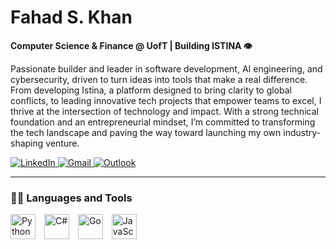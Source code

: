 # Fahad S. Khan

**Computer Science & Finance @ UofT | Building ISTINA 👁**

Passionate builder and leader in software development, AI engineering, and cybersecurity, driven to turn ideas into tools that make a real difference. From developing Istina, a platform designed to bring clarity to global conflicts, to leading innovative tech projects that empower teams to excel, I thrive at the intersection of technology and impact. With a strong technical foundation and an entrepreneurial mindset, I’m committed to transforming the tech landscape and paving the way toward launching my own industry-shaping venture.

<p align="left">
  <a href="https://www.linkedin.com/in/fahad-sadiq-khan" target="_blank">
    <img alt="LinkedIn" title="Follow my LinkedIn!" 
         src="https://img.shields.io/badge/linkedin-%230077B5.svg?style=for-the-badge&logo=linkedin&logoColor=white"/>
  </a>
  <a href="mailto:khan.fsadiq05@gmail.com" title="Message me on my business email!">
    <img alt="Gmail" src="https://img.shields.io/badge/Gmail-D14836?style=for-the-badge&logo=gmail&logoColor=white"/>
  </a>
  <a href="mailto:fsadiq.khan@mail.utoronto.ca" title="Message me on my school email!">
    <img alt="Outlook" src="https://img.shields.io/badge/Microsoft_Outlook-0078D4?style=for-the-badge&logo=microsoft-outlook&logoColor=white"/>
  </a>
</p>

---

### 🐱‍👤 Languages and Tools

<p align="left">
  <img alt="Python" height="40px" style="padding-right:10px;" 
       src="https://img.shields.io/badge/python-3670A0?style=for-the-badge&logo=python&logoColor=ffdd54"/>
  <img alt="C#" height="40px" style="padding-right:10px;" 
       src="https://img.shields.io/badge/c%23-%23239120.svg?style=for-the-badge&logo=csharp&logoColor=white"/>
  <img alt="Go" height="40px" style="padding-right:10px;" 
       src="https://img.shields.io/badge/go-%2300ADD8.svg?style=for-the-badge&logo=go&logoColor=white"/>
  <img alt="JavaScript" height="40px" style="padding-right:10px;" 
       src="https://img.shields.io/badge/javascript-%23323330.svg?style=for-the-badge&logo=javascript&logoColor=%23F7DF1E"/>
</p>
